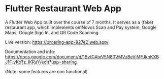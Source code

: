 # Flutter Restaurant Web App

A Flutter Web App built over the course of 7 months. It serves as a (fake) restaurant app, which implements omNovos Scan and Pay system, Google Maps, Google Sign In, and QR Code Scanning.

Live version: https://ordering-app-927e2.web.app/

Documentation and info: https://docs.google.com/document/d/1BvfCAteV5N80VMVzBeVjMFJkhKXBJ1F_vKoTz_IKRuY/edit?usp=sharing

(Note: some features are non functional)
